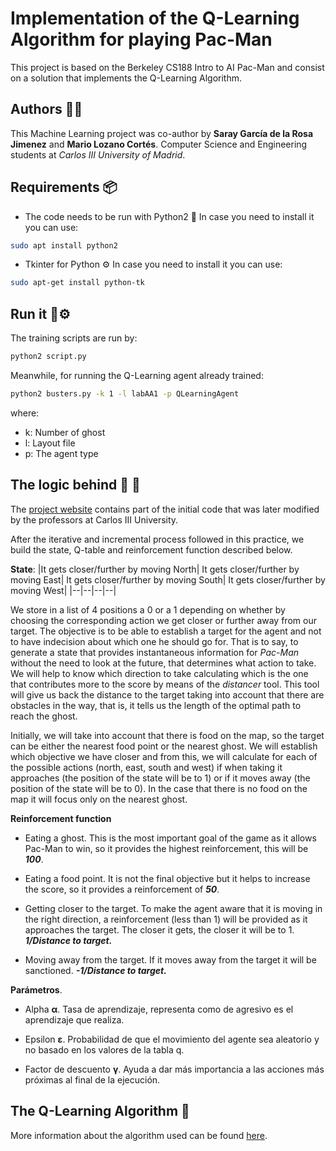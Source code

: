 # Implementation of the Q-Learning Algorithm for playing Pac-Man
This project is based on the Berkeley CS188 Intro to AI Pac-Man and consist on a solution that implements the Q-Learning Algorithm.

## Authors 🧑‍💻
This Machine Learning project was co-author by **Saray García de la Rosa Jimenez** and **Mario Lozano Cortés**. Computer Science and Engineering students at *Carlos III University of Madrid*.

## Requirements 📦
- The code needs to be run with Python2 🐍 In case you need to install it you can use:
 ```bash
sudo apt install python2
```
-  Tkinter for Python ⚙️  In case you need to install it you can use:
 ```bash
sudo apt-get install python-tk
```

## Run it 🐍⚙️

The training scripts are run by:
```bash
python2 script.py
```

Meanwhile, for running the Q-Learning agent already trained:
```bash
python2 busters.py -k 1 -l labAA1 -p QLearningAgent
```
where:
- k: Number of ghost
- l: Layout file
- p: The agent type 

## The logic behind 🧠 🤖

The [project website](http://ai.berkeley.edu/project_overview.html) contains part of the initial code that was later modified by the professors at Carlos III University. 

After the iterative and incremental process followed in this practice, we build the state, Q-table and reinforcement function described below.

**State**:
|It gets closer/further by moving North| It gets closer/further by moving East| It gets closer/further by moving South| It gets closer/further by moving West|
|--|--|--|--|

We store in a list of 4 positions a 0 or a 1 depending on whether by choosing the corresponding action we get closer or further away from our target. The objective is to be able to establish a target for the agent and not to have indecision about which one he should go for. That is to say, to generate a state that provides instantaneous information for *Pac-Man* without the need to look at the future, that determines what action to take. We will help to know which direction to take calculating which is the one that contributes more to the score by means of the *distancer* tool. This tool will give us back the distance to the target taking into account that there are obstacles in the way, that is, it tells us the length of the optimal path to reach the ghost.

Initially, we will take into account that there is food on the map, so the target can be either the nearest food point or the nearest ghost. We will establish which objective we have closer and from this, we will calculate for each of the possible actions (north, east, south and west) if when taking it approaches (the position of the state will be to 1) or if it moves away (the position of the state will be to 0). In the case that there is no food on the map it will focus only on the nearest ghost.

**Reinforcement function**
- Eating a ghost. This is the most important goal of the game as it allows Pac-Man to win, so it provides the highest reinforcement, this will be ***100***.

- Eating a food point. It is not the final objective but it helps to increase the score, so it provides a reinforcement of ***50***.

- Getting closer to the target. To make the agent aware that it is moving in the right direction, a reinforcement (less than 1) will be provided as it approaches the target. The closer it gets, the closer it will be to 1. ***1/Distance to target.*** 

- Moving away from the target. If it moves away from the target it will be sanctioned. ***-1/Distance to target.***

**Parámetros**.

- Alpha **α**. Tasa de aprendizaje, representa como de agresivo es el aprendizaje que realiza.

- Epsilon **ε**. Probabilidad de que el movimiento del agente sea aleatorio y no basado en los valores de la tabla q.

- Factor de descuento **γ**. Ayuda a dar más importancia a las acciones más próximas al final de la ejecución.

## The Q-Learning Algorithm 🧭

More information about the algorithm used can be found [here](https://en.wikipedia.org/wiki/Q-learning).
